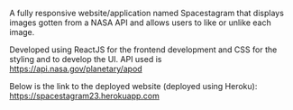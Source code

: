 A fully responsive website/application named Spacestagram that displays images gotten from a NASA API and allows users to like or unlike each image.

Developed using ReactJS for the frontend development and CSS for the styling and to develop the UI. API used is https://api.nasa.gov/planetary/apod

Below is the link to the deployed website (deployed using Heroku):
https://spacestagram23.herokuapp.com
